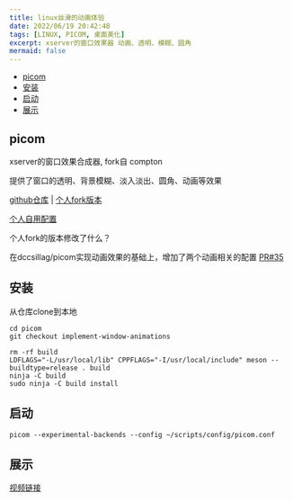 ```yaml
---
title: linux丝滑的动画体验
date: 2022/06/19 20:42:48
tags: [LINUX, PICOM, 桌面美化]
excerpt: xserver的窗口效果器 动画、透明、模糊、圆角
mermaid: false
---
```


<!-- markdown-toc GitLab -->

* [picom](#picom)
* [安装](#安装)
* [启动](#启动)
* [展示](#展示)

<!-- markdown-toc -->

## picom

xserver的窗口效果合成器, fork自 compton

提供了窗口的透明、背景模糊、淡入淡出、圆角、动画等效果

[github仓库](https://github.com/yshui/picom) | [个人fork版本](https://github.com/yaocccc/picom)

[个人自用配置](https://github.com/yaocccc/scripts/blob/master/config/picom.conf)

个人fork的版本修改了什么？

在dccsillag/picom实现动画效果的基础上，增加了两个动画相关的配置 [PR#35](https://github.com/dccsillag/picom/pull/35)

## 安装

从仓库clone到本地

```shell
cd picom
git checkout implement-window-animations

rm -rf build
LDFLAGS="-L/usr/local/lib" CPPFLAGS="-I/usr/local/include" meson --buildtype=release . build
ninja -C build
sudo ninja -C build install
```

## 启动

`picom --experimental-backends --config ~/scripts/config/picom.conf`

## 展示

[视频链接](https://www.bilibili.com/video/bv19T411G7Eq)

